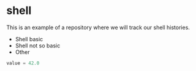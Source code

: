 # shell
This is an example of a repository where we will track our shell histories.

* Shell basic
* Shell not so basic
* Other
```python
value = 42.0
```
